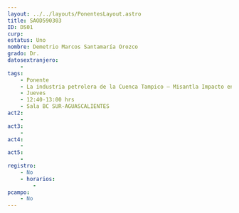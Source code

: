 ```yaml
---
layout: ../../layouts/PonentesLayout.astro
title: SAOD590303
ID: DS01
curp: 
estatus: Uno
nombre: Demetrio Marcos Santamaría Orozco
grado: Dr.
datosextranjero:
    - 
tags:
    - Ponente
    - La industria petrolera de la Cuenca Tampico – Misantla Impacto en la Cuenca del Río Pánuco
    - Jueves
    - 12:40-13:00 hrs
    - Sala BC SUR-AGUASCALIENTES
act2: 
    - 
act3: 
    - 
act4: 
    - 
act5: 
    - 
registro:
    - No
    - horarios:
        -
pcampo:
    - No
---
```

